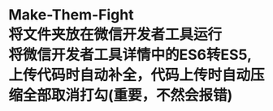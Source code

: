 # Make-Them-Fight <br> 将文件夹放在微信开发者工具运行 <br> 将微信开发者工具详情中的ES6转ES5,上传代码时自动补全，代码上传时自动压缩全部取消打勾(重要，不然会报错)
